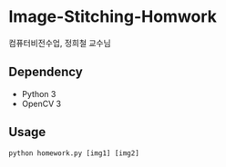 # Image-Stitching-Homwork

컴퓨터비전수업, 정희철 교수님

## Dependency

- Python 3
- OpenCV 3

## Usage

`python homework.py [img1] [img2]`
